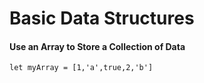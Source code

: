 # Basic Data Structures
#### Use an Array to Store a Collection of Data
```
let myArray = [1,'a',true,2,'b']
```
